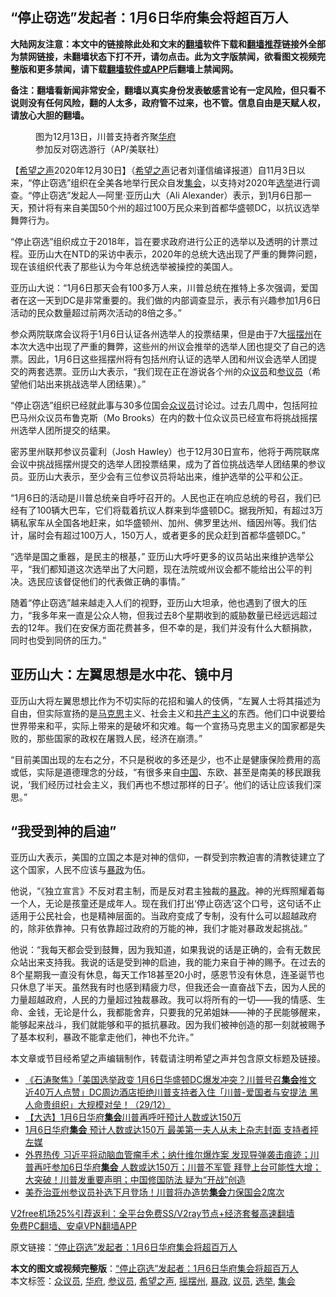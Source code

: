  <h2>“停止窃选”发起者：1月6日华府集会将超百万人</h2> <p class="notice"><b>大陆网友注意：本文中的链接除此处和文末的<a href="https://github.com/bannedbook/fanqiang" >翻墙</a>软件下载和<a href="https://github.com/killgcd/justmysocks/blob/master/README.md">翻墙推荐</a>链接外全部为禁网链接，未翻墙状态下打不开，请勿点击。此为文字版禁闻，欲看图文视频完整版和更多禁闻，请下载<a href="https://github.com/bannedbook/fanqiang">翻墙软件或APP</a>后翻墙上禁闻网。</p><p>备注：翻墙看新闻非常安全，翻墙以真实身份发表敏感言论有一定风险，但只看不说则没有任何风险，翻的人太多，政府管不过来，也不管。信息自由是天赋人权，请放心大胆的翻墙。</b></p>  <div class="entry"> <figure> <p><figcaption>图为12月13日，川普支持者齐聚<a href="https://www.bannedbook.org/bnews/tag/%e5%8d%8e%e5%ba%9c/" class="st_tag internal_tag" rel="tag" title="标签 华府 下的日志">华府</a>参加反对窃选游行（AP/美联社）</figcaption></figure> <p>【<span class='wp_keywordlink_affiliate'><a href="https://www.soundofhope.org" title="希望之声" target="_blank">希望之声</a></span>2020年12月30日】（<a href="https://www.bannedbook.org/bnews/tag/%e5%b8%8c%e6%9c%9b%e4%b9%8b%e5%a3%b0/" class="st_tag internal_tag" rel="tag" title="标签 希望之声 下的日志">希望之声</a>记者刘谨信编译报道）自11月3日以来，“停止窃选”组织在全美各地举行民众自发<a href="https://www.bannedbook.org/bnews/tag/%E9%9B%86%E4%BC%9A/" class="st_tag internal_tag" rel="tag" title="标签 集会 下的日志">集会</a>，以支持对2020年<a href="https://www.bannedbook.org/bnews/tag/%e9%80%89%e4%b8%be/" class="st_tag internal_tag" rel="tag" title="标签 选举 下的日志">选举</a>进行调查。“停止窃选”发起人—阿里‧亚历山大（Ali Alexander）表示，到1月6日那一天，预计将有来自美国50个州的超过100万民众来到首都华盛顿DC，以抗议选举舞弊行为。</p> <p>“停止窃选”组织成立于2018年，旨在要求政府进行公正的选举以及透明的计票过程。亚历山大在NTD的采访中表示，2020年的总统大选出现了严重的舞弊问题，现在该组织代表了那些认为今年总统选举被操控的美国人。</p> <p>亚历山大说：“1月6日那天会有100多万人来，川普总统在推特上多次强调，爱国者在这一天到DC是非常重要的。我们做的内部调查显示，表示有兴趣参加1月6日活动的民众数量超过前两次活动的8倍之多。”</p> <p>参众两院联席会议将于1月6日认证各州选举人的投票结果，但是由于7大<a href="https://www.bannedbook.org/bnews/tag/%E6%91%87%E6%91%86%E5%B7%9E/" class="st_tag internal_tag" rel="tag" title="标签 摇摆州 下的日志">摇摆州</a>在本次大选中出现了严重的舞弊，这些州的州议会推举的选举人团也提交了自己的选票。因此，1月6日这些摇摆州将有包括州府认证的选举人团和州议会选举人团提交的两套选票。亚历山大表示，“我们现在正在游说各个州的众<a href="https://www.bannedbook.org/bnews/tag/%e8%ae%ae%e5%91%98/" class="st_tag internal_tag" rel="tag" title="标签 议员 下的日志">议员</a>和<a href="https://www.bannedbook.org/bnews/tag/%e5%8f%82%e8%ae%ae%e5%91%98/" class="st_tag internal_tag" rel="tag" title="标签 参议员 下的日志">参议员</a>（希望他们站出来挑战选举人团结果）。”</p>  <p>“停止窃选”组织已经就此事与30多位国会<a href="https://www.bannedbook.org/bnews/tag/%E4%BC%97%E8%AE%AE%E5%91%98/" class="st_tag internal_tag" rel="tag" title="标签 众议员 下的日志">众议员</a>讨论过。过去几周中，包括阿拉巴马州众议员布鲁克斯（Mo Brooks）在内的数十位众议员已经宣布将挑战摇摆州选举人团所提交的结果。</p> <p>密苏里州联邦参议员霍利（Josh Hawley）也于12月30日宣布，他将于两院联席会议中挑战摇摆州提交的选举人团投票结果，成为了首位挑战选举人团结果的参议员。亚历山大表示，至少会有三位参议员将站出来，维护选举的公平和公正。</p> <p>“1月6日的活动是川普总统亲自呼吁召开的。人民也正在响应总统的号召，我们已经有了100辆大巴车，它们将载着抗议人群来到华盛顿DC。据我所知，有超过3万辆私家车从全国各地赶来，如华盛顿州、加州、佛罗里达州、缅因州等。我们估计，届时会有超过100万人，150万人，或者更多的民众赶到首都华盛顿DC。”</p> <p>“选举是国之重器，是民主的根基，” 亚历山大呼吁更多的议员站出来维护选举公平，“我们都知道这次选举出了大问题，现在法院或州议会都不能给出公平的判决。选民应该督促他们的代表做正确的事情。”</p>  <p>随着“停止窃选”越来越走入人们的视野，亚历山大坦承，他也遇到了很大的压力，“我多年来一直是公众人物，但我过去8个星期收到的威胁数量已经远远超过去的12年。我们在安保方面花费甚多，但不幸的是，我们并没有什么大额捐款，同时也受到同侪的压力。”</p> <h2>亚历山大：左翼思想是水中花、镜中月</h2> <p>亚历山大将左翼思想比作为不切实际的花招和骗人的伎俩，“左翼人士将其描述为自由，但实际宣扬的是<span class='wp_keywordlink'><a href="https://www.bannedbook.org/forum2/topic105.html" title="《马克思的成魔之路》" target="_blank">马克思</a></span>主义、社会主义和<span class='wp_keywordlink'><a href="https://www.bannedbook.org/forum2/topic6177.html" title="《共产主义的终极目的》" target="_blank">共产主义</a></span>的东西。他们口中说要给世界带来和平，实际上带来的是破坏和灾难。每一个宣扬马克思主义的国家都是失败的，那些国家的政权在屠戮人民，经济在崩溃。”</p> <p>“目前美国出现的左右之分，不只是税收的多还是少，也不止是健康保险费用的高或低，实际是道德理念的分歧，“有很多来自<span class='wp_keywordlink_affiliate'><a href="https://www.bannedbook.org/" title="中国" target="_blank">中国</a></span>、东欧、甚至是南美的移民跟我说，‘我们经历过社会主义，我们再也不想过那样的日子’。他们的话让应该我们深思。”</p> <h2>“我受到神的启迪”</h2> <p>亚历山大表示，美国的立国之本是对神的信仰，一群受到宗教迫害的清教徒建立了这个国家，人民不应该与<span class='wp_keywordlink'><a href="https://www.bannedbook.org/forum11/topic276.html" title="禁片：评中国共产党的暴政" target="_blank">暴政</a></span>为伍。</p>  <p>他说，“《独立宣言》不反对君主制，而是反对君主独裁的<a href="https://www.bannedbook.org/bnews/tag/%E6%9A%B4%E6%94%BF/" class="st_tag internal_tag" rel="tag" title="标签 暴政 下的日志">暴政</a>。神的光辉照耀着每一个人，无论是孩童还是成年人。现在我们打出‘停止窃选’这个口号，这句话不止适用于公民社会，也是精神层面的。当政府变成了专制，没有什么可以超越政府的，除非依靠神。只有依靠超过政府的万能的神，我们才能对暴政发起挑战。”</p> <p>他说：“我每天都会受到鼓舞，因为我知道，如果我说的话是正确的，会有无数民众站出来支持我。我说的话是受到神的启迪，我的能力来自于神的赐予。在过去的8个星期我一直没有休息，每天工作18甚至20小时，感恩节没有休息，连圣诞节也只休息了半天。虽然我有时也感到精疲力尽，但我还会一直奋战下去，因为人民的力量超越政府，人民的力量超过独裁暴政。我可以将所有的一切——我的情感、生命、金钱，无论是什么，我都能舍弃，只要我的兄弟姐妹——神的子民能够醒来，能够起来战斗，我们就能够和平的抵抗暴政。因为我们被神创造的那一刻就被赐予了基本权利，暴政不能拿走他们，神也不允许。”</p> <p>本文章或节目经希望之声编辑制作，转载请注明希望之声并包含原文标题及链接。</p> <ul class='op-related-articles' title='相关阅读'> <li><a href='https://www.bannedbook.org/bnews/bannedvideo/20201230/1457410.html' target='_blank'>《石涛聚焦》「美国选举政变 1月6日华盛顿DC爆发冲突？川普号召<b>集会</b>推文 近40万人点赞」DC周边酒店拒绝川普支持者入住「川普-爱国者与安提法 黑人命贵组织」大规模对垒！（29/12）</a></li> <li><a href='https://www.bannedbook.org/bnews/bannedvideo/20201229/1457219.html' target='_blank'>【大选】1月6日华府<b>集会</b>川普再呼吁预计人数或达150万</a></li> <li><a href='https://www.bannedbook.org/bnews/topimagenews/20201229/1457207.html' target='_blank'>1月6日华府<b>集会</b> 预计人数或达150万 最美第一夫人从未上杂志封面 支持者抨左媒</a></li> <li><a href='https://www.bannedbook.org/bnews/bannedvideo/20201229/1457197.html' target='_blank'>外界热传 习近平将动脑血管瘤手术；纳什维尔爆炸案 发现导弹袭击痕迹；川普再吁参加6日华府<b>集会</b> 人数或达150万；川普不军管 拜登上台可能性大增；大突破！川普发重要声明；中国修国防法 疑为“开战”创造</a></li> <li><a href='https://www.bannedbook.org/bnews/cnnews/20201229/1456783.html' target='_blank'>美乔治亚州参议员补选下月登场！川普将办造势<b>集会</b>力保国会2席次</a></li> </ul> <p class="texttj"> <a href="https://www.bannedbook.org/forum23/topic22702.html" target="_blank">V2free机场25%引荐返利：全平台免费SS/V2ray节点+经济套餐高速翻墙</a><br/> <a href="https://github.com/bannedbook/fanqiang/wiki/%E7%A6%81%E9%97%BB%E7%BD%91%E5%AE%89%E5%8D%93%E7%BF%BB%E5%A2%99%E6%96%B0%E9%97%BBAPP" target="_blank">免费PC翻墙、安卓VPN翻墙APP</a></p><p>原文链接：<a class="src_link"  href="https://www.soundofhope.org/post/458993" target="_blank">“停止窃选”发起者：1月6日华府集会将超百万人</a></p> <a name='sharetosocial'></a>       <div><b>本文的图文或视频完整版</b>：<a href='https://www.bannedbook.org/bnews/comments/20201231/1458394.html'>“停止窃选”发起者：1月6日华府集会将超百万人</a></div>  </div><!--END ENTRY--> <div class="postfooter"> <div>本文标签：<a href="https://www.bannedbook.org/bnews/tag/%E4%BC%97%E8%AE%AE%E5%91%98/" rel="tag">众议员</a>, <a href="https://www.bannedbook.org/bnews/tag/%e5%8d%8e%e5%ba%9c/" rel="tag">华府</a>, <a href="https://www.bannedbook.org/bnews/tag/%e5%8f%82%e8%ae%ae%e5%91%98/" rel="tag">参议员</a>, <a href="https://www.bannedbook.org/bnews/tag/%e5%b8%8c%e6%9c%9b%e4%b9%8b%e5%a3%b0/" rel="tag">希望之声</a>, <a href="https://www.bannedbook.org/bnews/tag/%E6%91%87%E6%91%86%E5%B7%9E/" rel="tag">摇摆州</a>, <a href="https://www.bannedbook.org/bnews/tag/%E6%9A%B4%E6%94%BF/" rel="tag">暴政</a>, <a href="https://www.bannedbook.org/bnews/tag/%e8%ae%ae%e5%91%98/" rel="tag">议员</a>, <a href="https://www.bannedbook.org/bnews/tag/%e9%80%89%e4%b8%be/" rel="tag">选举</a>, <a href="https://www.bannedbook.org/bnews/tag/%E9%9B%86%E4%BC%9A/" rel="tag">集会</a></div>  </div><!--END POSTFOOTER--> 